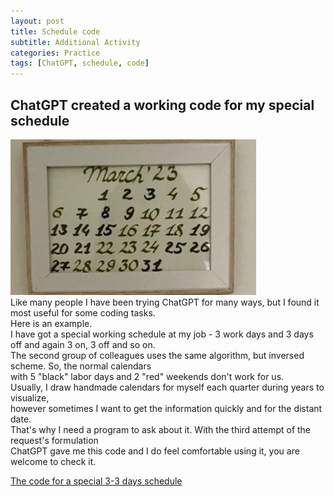 ```yaml
---
layout: post
title: Schedule code
subtitle: Additional Activity
categories: Practice
tags: [ChatGPT, schedule, code]
---
```


## ChatGPT created a working code for my special schedule

 ![Handwritten calendar](/assets/images/banners/March2023.jpg)<br>
Like many people I have been trying ChatGPT for many ways, but I found it most useful for some coding tasks. <br>
Here is an example. <br>
I have got a special working schedule at my job - 3 work days and 3 days off and again 3 on, 3 off and so on. <br>
The second group of colleagues uses the same algorithm, but inversed scheme. So, the normal calendars<br>
with 5 "black" labor days and 2 "red" weekends don't work for us. <br>
Usually, I draw handmade calendars for myself each quarter during years to visualize, <br>
however sometimes I want to get the information quickly and for the distant date. <br>
That's why I need a program to ask about it. With the third attempt of the request's formulation <br>
ChatGPT gave me this code and I do feel comfortable using it, you are welcome to check it.<br>

[The code for a special 3-3 days schedule](https://github.com/Vasilisalook/vasilisalook.github.io/blob/main/Emissions.pdf)



